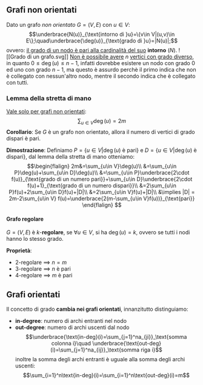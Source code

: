 ## Grafi non orientati
Dato un grafo _non orientato_ $G=(V,E)$ con $u\in V$:
$$\underbrace{N(u)}_{\text{intorno di }u}=\{v\in V|(u,v)\in E\};\quad\underbrace{\deg(u)}_{\text{grado di }u}=|N(u)|;$$
ovvero: <u>il grado di un nodo è pari alla cardinalità del suo</u> **intorno** ($N$).
![[Grado di un grafo.svg]]
<u>Non è possibile avere</u> $n$ <u>vertici con grado diverso</u>, in quanto $0\leq \deg(u)\leq n-1$, infatti dovrebbe esistere un nodo con grado $0$ ed uno con grado $n-1$, ma questo è assurdo perchè il primo indica che non è collegato con nessun'altro nodo, mentre il secondo indica che è collegato con tutti.

### Lemma della stretta di mano
<u>Vale solo per grafi non orientati</u>:
$$\sum_{u\in V}\deg(u)=2m$$
**Corollario**:
Se $G$ è un grafo non orientato, allora il numero di vertici di grado dispari è pari.

**Dimostrazione**:
Definiamo $P=\{u\in V|\deg(u)\text{ è pari}\}$ e  $D=\{u\in V|\deg(u)\text{ è dispari}\}$, dal lemma della stretta di mano otteniamo:
$$\begin{flalign}
	2m&=\sum_{u\in V}\deg(u)\\
	&=\sum_{u\in P}\deg(u)+\sum_{u\in D}\deg(u)\\
	&=\sum_{u\in P}\underbrace{2\cdot f(u)}_{\text{grado di un numero pari}}+\sum_{u\in D}\underbrace{2\cdot f(u)+1}_{\text{grado di un numero dispari}}\\
	&=2\sum_{u\in P}f(u)+2\sum_{u\in D}f(u)+|D|\\
	&=2\sum_{u\in V}f(u)+|D|\\
	&\implies |D| = 2m-2\sum_{u\in V} f(u)=\underbrace{2(m-\sum_{u\in V}f(u))}_{\text{pari}}
	\end{flalign}
	$$

#### Grafo regolare
$G=(V,E)$ è $k$-**regolare**, se $\forall u\in V$, si ha $\deg(u)=k$, ovvero se tutti i nodi hanno lo stesso grado.

**Proprietà**:
- $2$-regolare $\implies$ $n=m$
- $3$-regolare $\implies$ $n$ è pari
- $4$-regolare $\implies$ $m$ è pari

## Grafi orientati
Il concetto di grado **cambia nei grafi orientati**, innanzitutto distinguiamo:
- **in-degree**: numero di archi entranti nel nodo
- **out-degree**: numero di archi uscenti dal nodo
$$\underbrace{\text{in-deg}(i)=\sum_{j=1}^na_{ji}}_\text{somma colonna i}\quad \underbrace{\text{out-deg}(i)=\sum_{j=1}^na_{ij}}_\text{somma riga i}$$
inoltre la somma degli archi entranti è uguale alla somma degli archi uscenti:
$$\sum_{i=1}^n\text{in-deg}(i)=\sum_{i=1}^n\text{out-deg}(i)=m$$
